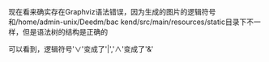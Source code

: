 现在看来确实存在Graphviz语法错误，因为生成的图片的逻辑符号和/home/admin-unix/Deedm/bac
kend/src/main/resources/static目录下不一样，但是语法树的结构是正确的 

可以看到，逻辑符号'∨'变成了'|','∧'变成了'&'